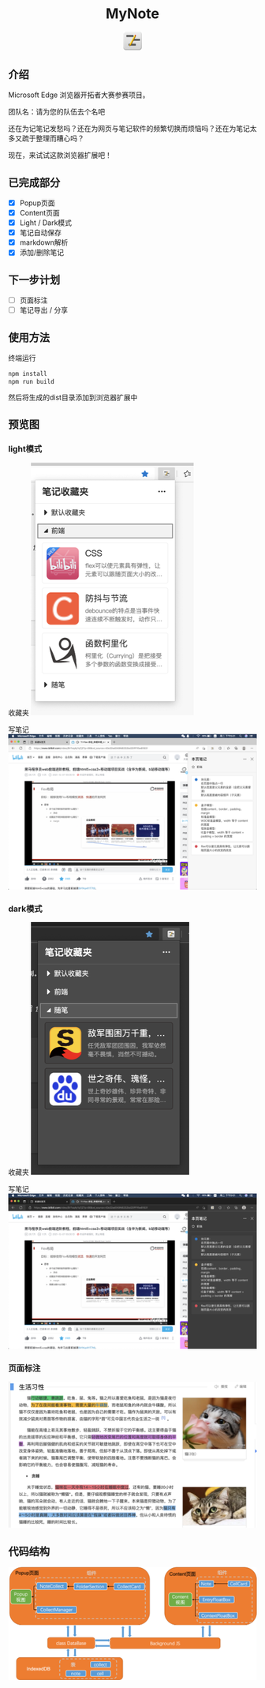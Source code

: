 # <center> MyNote

<div align=center>
<img src="./src/entry/Icon-128.png" alt="logo" style="zoom: 30%" />
</div>

## 介绍

Microsoft Edge 浏览器开拓者大赛参赛项目。

团队名：请为您的队伍去个名吧

还在为记笔记发愁吗？还在为网页与笔记软件的频繁切换而烦恼吗？还在为笔记太多又疏于整理而糟心吗？

现在，来试试这款浏览器扩展吧！

## 已完成部分

- [x] Popup页面
- [x] Content页面
- [x] Light / Dark模式
- [x] 笔记自动保存
- [x] markdown解析
- [x] 添加/删除笔记

## 下一步计划

- [ ] 页面标注
- [ ] 笔记导出 / 分享

## 使用方法

终端运行
```
npm install
npm run build
```
然后将生成的dist目录添加到浏览器扩展中

## 预览图

### light模式

收藏夹
<img src="./forshow/light%20popup.png" alt="light收藏夹" style="zoom:50%;" />

写笔记
![light写笔记](./forshow/light%20content.png)

### dark模式

收藏夹
<img src="./forshow/dark%20popup.png" alt="dark收藏夹" style="zoom:50%;" />

写笔记
![dark收藏夹](./forshow/dark%20content.png)

### 页面标注

![页面标注](./forshow/focus.png)

## 代码结构

![代码结构](./forshow/code%20structure.png)

